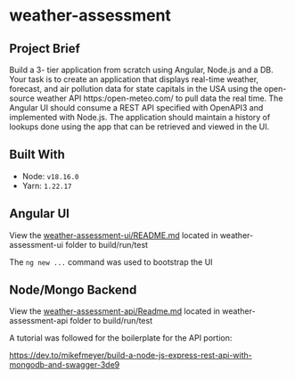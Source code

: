 # weather-assessment
## Project Brief
Build a 3-
tier application from scratch using Angular, Node.js and a DB. Your task is
to create an application that displays real-time weather, forecast, and air
pollution data for state capitals in the USA using the open-source weather
API https:/open-meteo.com/ to pull data the real time. The Angular UI
should consume a REST API specified with OpenAPI3 and implemented
with Node.js. The application should maintain a history of lookups done
using the app that can be retrieved and viewed in the UI.

## Built With
- Node: `v18.16.0`
- Yarn: `1.22.17`

## Angular UI
View the [weather-assessment-ui/README.md](weather-assessment-ui/README.md) located in weather-assessment-ui folder to build/run/test

The `ng new ...` command was used to bootstrap the UI


## Node/Mongo Backend
View the [weather-assessment-api/Readme.md](weather-assessment-api/Readme.md) located in weather-assessment-api folder to build/run/test

A tutorial was followed for the boilerplate for the API portion:

https://dev.to/mikefmeyer/build-a-node-js-express-rest-api-with-mongodb-and-swagger-3de9

